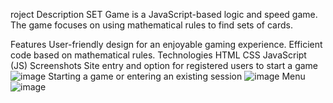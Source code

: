 roject Description
SET Game is a JavaScript-based logic and speed game. The game focuses on using mathematical rules to find sets of cards.

Features
User-friendly design for an enjoyable gaming experience.
Efficient code based on mathematical rules.
Technologies
HTML
CSS
JavaScript (JS)
Screenshots
Site entry and option for registered users to start a game
![image](https://github.com/yaely20/SetGame/assets/145603125/c3ab39ec-fcbe-45e9-886c-6f2e048f0943)
Starting a game or entering an existing session
![image](https://github.com/yaely20/SetGame/assets/145603125/f9d9a0d9-11bc-485c-bbee-31524337d308)
Menu
![image](https://github.com/yaely20/SetGame/assets/145603125/eff231e7-b88c-43d1-8436-b652322daa23)


